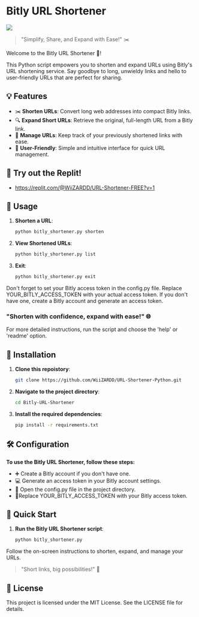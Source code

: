
# Bitly URL Shortener

<p>
	<tr>
		<td style="padding=0;width=50%;">
			<img src="https://ditdo.in/images1/urlshort.png" />
		</td>
	</tr>
	<tr>

> "Simplify, Share, and Expand with Ease!" ✂️

Welcome to the Bitly URL Shortener 🚀!

This Python script empowers you to shorten and expand URLs using Bitly's URL shortening service. Say goodbye to long, unwieldy links and hello to user-friendly URLs that are perfect for sharing.

## 💡 Features

- ✂️ **Shorten URLs**: Convert long web addresses into compact Bitly links.
- 🔍 **Expand Short URLs**: Retrieve the original, full-length URL from a Bitly link.
- 📜 **Manage URLs**: Keep track of your previously shortened links with ease.
- 🚀 **User-Friendly**: Simple and intuitive interface for quick URL management.

## 🤖 Try out the Replit!

- https://replit.com/@WiiZARDD/URL-Shortener-FREE?v=1

## 📖 Usage

1. **Shorten a URL**:

   ```bash
   python bitly_shortener.py shorten

2. **View Shortened URLs**:

   ```bash
   python bitly_shortener.py list

2. **Exit**:

   ```bash
   python bitly_shortener.py exit

Don't forget to set your Bitly access token in the config.py file. Replace YOUR_BITLY_ACCESS_TOKEN with your actual access token. If you don't have one, create a Bitly account and generate an access token.

### "Shorten with confidence, expand with ease!" 🌐

For more detailed instructions, run the script and choose the 'help' or 'readme' option.


## 🔧 Installation

1. **Clone this repoistory**:

   ```bash
   git clone https://github.com/WiiZARDD/URL-Shortener-Python.git

2. **Navigate to the project directory**:

   ```bash
   cd Bitly-URL-Shortener

3. **Install the required dependencies**:

   ```bash
   pip install -r requirements.txt

## 🛠️ Configuration

**To use the Bitly URL Shortener, follow these steps:**

- ➕ Create a Bitly account if you don't have one.
- 💻 Generate an access token in your Bitly account settings.
- 📄 Open the config.py file in the project directory.
- 🔁Replace YOUR_BITLY_ACCESS_TOKEN with your Bitly access token.

## 🚀 Quick Start

1. **Run the Bitly URL Shortener script**:

   ```bash
   python bitly_shortener.py

Follow the on-screen instructions to shorten, expand, and manage your URLs.

> "Short links, big possibilities!" 🌟

## 📜 License

This project is licensed under the MIT License. See the LICENSE file for details.

